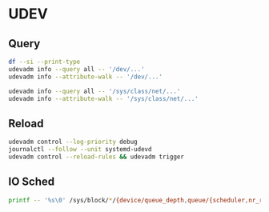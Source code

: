 # UDEV

## Query

```bash
df --si --print-type
udevadm info --query all -- '/dev/...'
udevadm info --attribute-walk -- '/dev/...'
```

```bash
udevadm info --query all -- '/sys/class/net/...'
udevadm info --attribute-walk -- '/sys/class/net/...'
```

## Reload

```bash
udevadm control --log-priority debug
journalctl --follow --unit systemd-udevd
udevadm control --reload-rules && udevadm trigger
```

## IO Sched

```bash
printf -- '%s\0' /sys/block/*/{device/queue_depth,queue/{scheduler,nr_requests}} | xargs --no-run-if-empty --null -- batcat --theme GitHub --
```
